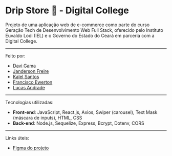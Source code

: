 # Drip Store 👟 - Digital College
Projeto de uma aplicação web de e-commerce como parte do curso Geração Tech de Desenvolvimento Web Full Stack, oferecido pelo Instituto Euvaldo Lodi (IEL) e o Governo do Estado do Ceará em parceria com a Digital College.

---
Feito por:
 - [Davi Gama](https://github.com/davi-gama)
 - [Janderson Freire](https://github.com/JandersonFLima)
 - [Kalel Santos](https://github.com/Kalel0163)
 - [Francisco Ewerton](https://github.com/F-Ewerton)
 - [Lucas Andrade](https://github.com/JLucas78)

--- 
Tecnologias utilizadas: 
- **Front-end**: JavaScript, React.js, Axios, Swiper (carousel), Text Mask (máscara de inputs), HTML, CSS
- **Back-end**: Node.js, Sequelize, Express, Bcrypt, Dotenv, CORS

---
Links úteis:
- [Figma do projeto](https://www.figma.com/design/Tk1Wc4vTNMCZDWkIwAQTxC/DRIP-STORE---DIGITAL-COLLEGE?node-id=22-30)
